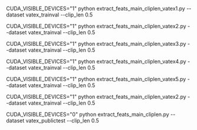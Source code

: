 
CUDA_VISIBLE_DEVICES="1" python extract_feats_main_cliplen_vatex1.py --dataset vatex_trainval --clip_len 0.5


CUDA_VISIBLE_DEVICES="1" python extract_feats_main_cliplen_vatex2.py --dataset vatex_trainval --clip_len 0.5


CUDA_VISIBLE_DEVICES="1" python extract_feats_main_cliplen_vatex3.py --dataset vatex_trainval --clip_len 0.5


CUDA_VISIBLE_DEVICES="1" python extract_feats_main_cliplen_vatex4.py --dataset vatex_trainval --clip_len 0.5


CUDA_VISIBLE_DEVICES="1" python extract_feats_main_cliplen_vatex5.py --dataset vatex_trainval --clip_len 0.5


CUDA_VISIBLE_DEVICES="1" python extract_feats_main_cliplen_vatex2.py --dataset vatex_trainval --clip_len 0.5



CUDA_VISIBLE_DEVICES="0" python extract_feats_main_cliplen.py --dataset vatex_publictest --clip_len 0.5